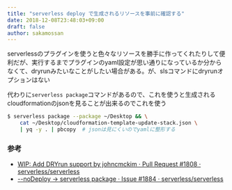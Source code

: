 ```yaml
---
title: "serverless deploy で生成されるリソースを事前に確認する"
date: 2018-12-08T23:48:03+09:00
draft: false
author: sakamossan
---
```


serverlessのプラグインを使うと色々なリソースを勝手に作ってくれたりして便利だが、実行するまでプラグインのyaml設定が思い通りになっているか分からなくて、dryrunみたいなことがしたい場合がある。が、slsコマンドにdryrunオプションはない

代わりに`serverless package`コマンドがあるので、これを使うと生成されるcloudformationのjsonを見ることが出来るのでこれを使う


```bash
$ serverless package --package ~/Desktop && \
    cat ~/Desktop/cloudformation-template-update-stack.json \
    | yq -y . | pbcopy  # jsonは見にくいのでyamlに整形する
```

### 参考

- [WIP: Add DRYrun support by johncmckim · Pull Request #1808 · serverless/serverless](https://github.com/serverless/serverless/pull/1808)
- [--noDeploy -> serverless package · Issue #1884 · serverless/serverless](https://github.com/serverless/serverless/issues/1884)
